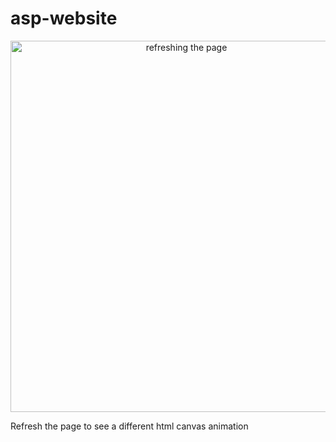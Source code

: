# asp-website

<p align="center">
  <a href="https://new-asp.netlify.com/">
    <img src="assests/asp-animation.gif" alt="refreshing the page" height="594" width="547" />
  </a>

Refresh the page to see a different html canvas animation 
